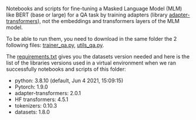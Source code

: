 Notebooks and scripts for fine-tuning a Masked Language Model (MLM) like BERT (base or large) for a QA task by training adapters (library [adapter-transformers](https://github.com/Adapter-Hub/adapter-transformers)), not the embeddings and transformers layers of the MLM model.

To be able to run them, you need to download in the same folder the 2 following files: [trainer_qa.py](https://github.com/Adapter-Hub/adapter-transformers/blob/master/examples/question-answering/trainer_qa.py), [utils_qa.py](https://github.com/Adapter-Hub/adapter-transformers/blob/master/examples/question-answering/utils_qa.py).

The [requirements.txt](https://github.com/Adapter-Hub/adapter-transformers/blob/master/examples/question-answering/requirements.txt) gives you the datasets version needed and here is the list of the libraries versions used in a virtual environment when we ran successfully notebooks and scripts of this folder:

- python: 3.8.10 (default, Jun  4 2021, 15:09:15) 
- Pytorch: 1.9.0
- adapter-transformers: 2.0.1
- HF transformers: 4.5.1
- tokenizers: 0.10.3
- datasets: 1.8.0
